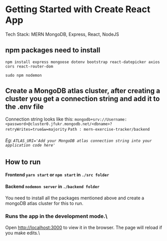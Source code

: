 # Getting Started with Create React App

Tech Stack: MERN MongoDB, Express, React, NodeJS

## npm packages need to install
  ``` npm install express mongoose dotenv bootstrap react-datepicker axios cors react-router-dom ```
  
  ``` sudo npm nodemon ```

## Create a MongoDB atlas cluster, after creating a cluster you get a connection string and add it to the .env file
Connection string looks like this: ``` mongodb+srv://Username:<password>@cluster0.jfukr.mongodb.net/<dbname>?retryWrites=true&w=majority ```
``` Path : mern-exercise-tracker/backend ```
######   Eg: `ATLAS_URI='Add your MongoDB atlas connection string into your application code here'`
## How to run
#### Frontend `yarn start` or `npm start` in ``` ./src folder ```
####  Backend   `nodemon server` in ```./backend folder```
You need to install all the packages mentioned above and create a mongoDB atlas cluster for this to run.

### Runs the app in the development mode.\
 Open [http://localhost:3000](http://localhost:3000) to view it in the browser.
The page will reload if you make edits.\


